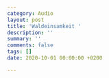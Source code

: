 ```yaml
---
category: Audio
layout: post
title: 'Waldeinsamkeit '
description: ''
summary: ''
comments: false
tags: []
date: 2020-10-01 00:00:00 +0200

---
```

